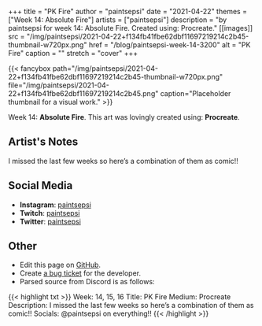 +++
title =       "PK Fire"
author =      "paintsepsi"
date =        "2021-04-22"
themes =      ["Week 14: Absolute Fire"]
artists =     ["paintsepsi"]
description = "by paintsepsi for week 14: Absolute Fire. Created using: Procreate."
[[images]]
      src = "/img/paintsepsi/2021-04-22+f134fb41fbe62dbf11697219214c2b45-thumbnail-w720px.png"
      href = "/blog/paintsepsi-week-14-3200"
      alt = "PK Fire"
      caption = ""
      stretch = "cover"
+++


{{< fancybox path="/img/paintsepsi/2021-04-22+f134fb41fbe62dbf11697219214c2b45-thumbnail-w720px.png" file="/img/paintsepsi/2021-04-22+f134fb41fbe62dbf11697219214c2b45.png" caption="Placeholder thumbnail for a visual work." >}}


Week 14: **Absolute Fire**. This art was lovingly created using: **Procreate**.

## Artist's Notes

I missed the last few weeks so here’s a combination of them as comic!!

## Social Media

- **Instagram**: <a href='https://instagram.com/paintsepsi' target='_blank'>paintsepsi</a>
- **Twitch**: <a href='https://twitch.tv/paintsepsi' target='_blank'>paintsepsi</a>
- **Twitter**: <a href='https://twitter.com/paintsepsi' target='_blank'>paintsepsi</a>

## Other

- Edit this page on [GitHub](https://github.com/teaminkling/web-refresh/edit/main/content/blog/paintsepsi-week-14-3200.md).
- Create [a bug ticket](https://github.com/teaminkling/web-refresh/issues/new?assignees=&labels=bug&template=problem-report.md&title=) for the developer.
- Parsed source from Discord is as follows:

{{< highlight txt >}}
Week: 14, 15, 16
Title: PK Fire
Medium: Procreate
Description: I missed the last few weeks so here’s a combination of them as comic!! 
Socials: @paintsepsi on everything!!
{{< /highlight >}}